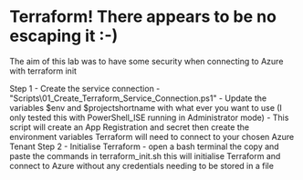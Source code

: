 # Terraform! There appears to be no escaping it :-)
The aim of this lab was to have some security when connecting to Azure with terraform init

Step 1 - Create the service connection - "Scripts\01_Create_Terraform_Service_Connection.ps1"
    - Update the variables $env and $projectshortname with what ever you want to use (I only tested this with PowerShell_ISE running in Administrator mode)
    - This script will create an App Registration and secret then create the environment variables Terraform will need to connect to your chosen Azure Tenant
Step 2 - Initialise Terraform
    - open a bash terminal the copy and paste the commands in terraform_init.sh this will initialise Terraform and connect to Azure without any credentials needing to be stored in a file
